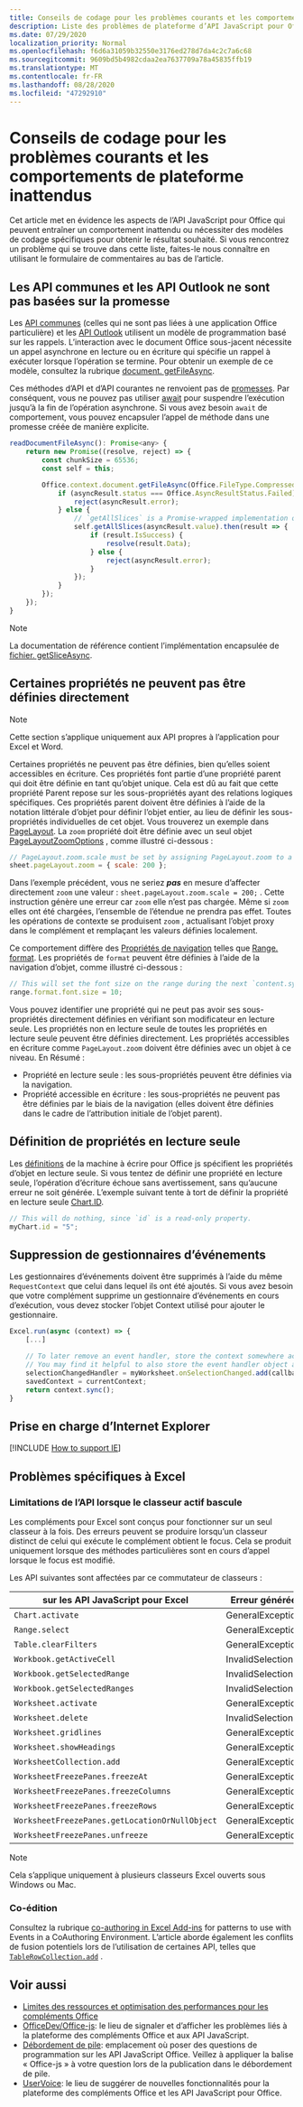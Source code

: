 ```yaml
---
title: Conseils de codage pour les problèmes courants et les comportements de plateforme inattendus
description: Liste des problèmes de plateforme d’API JavaScript pour Office fréquemment rencontrés par les développeurs.
ms.date: 07/29/2020
localization_priority: Normal
ms.openlocfilehash: f6d6a31059b32550e3176ed278d7da4c2c7a6c68
ms.sourcegitcommit: 9609bd5b4982cdaa2ea7637709a78a45835ffb19
ms.translationtype: MT
ms.contentlocale: fr-FR
ms.lasthandoff: 08/28/2020
ms.locfileid: "47292910"
---
```

# <a name="coding-guidance-for-common-issues-and-unexpected-platform-behaviors"></a>Conseils de codage pour les problèmes courants et les comportements de plateforme inattendus

Cet article met en évidence les aspects de l’API JavaScript pour Office qui peuvent entraîner un comportement inattendu ou nécessiter des modèles de codage spécifiques pour obtenir le résultat souhaité. Si vous rencontrez un problème qui se trouve dans cette liste, faites-le nous connaître en utilisant le formulaire de commentaires au bas de l’article.

## <a name="common-apis-and-outlook-apis-are-not-promise-based"></a>Les API communes et les API Outlook ne sont pas basées sur la promesse

Les [API communes](/javascript/api/office) (celles qui ne sont pas liées à une application Office particulière) et les [API Outlook](/javascript/api/outlook) utilisent un modèle de programmation basé sur les rappels. L’interaction avec le document Office sous-jacent nécessite un appel asynchrone en lecture ou en écriture qui spécifie un rappel à exécuter lorsque l’opération se termine. Pour obtenir un exemple de ce modèle, consultez la rubrique [document. getFileAsync](/javascript/api/office/office.document#getfileasync-filetype--options--callback-).

Ces méthodes d’API et d’API courantes ne renvoient pas de [promesses](https://developer.mozilla.org/docs/Web/JavaScript/Reference/Global_Objects/Promise). Par conséquent, vous ne pouvez pas utiliser [await](https://developer.mozilla.org/docs/Web/JavaScript/Reference/Operators/await) pour suspendre l’exécution jusqu’à la fin de l’opération asynchrone. Si vous avez besoin `await` de comportement, vous pouvez encapsuler l’appel de méthode dans une promesse créée de manière explicite.

```js
readDocumentFileAsync(): Promise<any> {
    return new Promise((resolve, reject) => {
        const chunkSize = 65536;
        const self = this;

        Office.context.document.getFileAsync(Office.FileType.Compressed, { sliceSize: chunkSize }, (asyncResult) => {
            if (asyncResult.status === Office.AsyncResultStatus.Failed) {
                reject(asyncResult.error);
            } else {
                // `getAllSlices` is a Promise-wrapped implementation of File.getSliceAsync.
                self.getAllSlices(asyncResult.value).then(result => {
                    if (result.IsSuccess) {
                        resolve(result.Data);
                    } else {
                        reject(asyncResult.error);
                    }
                });
            }
        });
    });
}
```

> [!NOTE]
> La documentation de référence contient l’implémentation encapsulée de [fichier. getSliceAsync](/javascript/api/office/office.file#getsliceasync-sliceindex--callback-).

## <a name="some-properties-cannot-be-set-directly"></a>Certaines propriétés ne peuvent pas être définies directement

> [!NOTE]
> Cette section s’applique uniquement aux API propres à l’application pour Excel et Word.

Certaines propriétés ne peuvent pas être définies, bien qu’elles soient accessibles en écriture. Ces propriétés font partie d’une propriété parent qui doit être définie en tant qu’objet unique. Cela est dû au fait que cette propriété Parent repose sur les sous-propriétés ayant des relations logiques spécifiques. Ces propriétés parent doivent être définies à l’aide de la notation littérale d’objet pour définir l’objet entier, au lieu de définir les sous-propriétés individuelles de cet objet. Vous trouverez un exemple dans [PageLayout](/javascript/api/excel/excel.pagelayout). La `zoom` propriété doit être définie avec un seul objet [PageLayoutZoomOptions](/javascript/api/excel/excel.pagelayoutzoomoptions) , comme illustré ci-dessous :

```js
// PageLayout.zoom.scale must be set by assigning PageLayout.zoom to a PageLayoutZoomOptions object.
sheet.pageLayout.zoom = { scale: 200 };
```

Dans l’exemple précédent, vous ne seriez ***pas*** en mesure d’affecter directement `zoom` une valeur : `sheet.pageLayout.zoom.scale = 200;` . Cette instruction génère une erreur car `zoom` elle n’est pas chargée. Même si `zoom` elles ont été chargées, l’ensemble de l’étendue ne prendra pas effet. Toutes les opérations de contexte se produisent `zoom` , actualisant l’objet proxy dans le complément et remplaçant les valeurs définies localement.

Ce comportement diffère des [Propriétés de navigation](application-specific-api-model.md#scalar-and-navigation-properties) telles que [Range. format](/javascript/api/excel/excel.range#format). Les propriétés de `format` peuvent être définies à l’aide de la navigation d’objet, comme illustré ci-dessous :

```js
// This will set the font size on the range during the next `content.sync()`.
range.format.font.size = 10;
```

Vous pouvez identifier une propriété qui ne peut pas avoir ses sous-propriétés directement définies en vérifiant son modificateur en lecture seule. Les propriétés non en lecture seule de toutes les propriétés en lecture seule peuvent être définies directement. Les propriétés accessibles en écriture comme `PageLayout.zoom` doivent être définies avec un objet à ce niveau. En Résumé :

- Propriété en lecture seule : les sous-propriétés peuvent être définies via la navigation.
- Propriété accessible en écriture : les sous-propriétés ne peuvent pas être définies par le biais de la navigation (elles doivent être définies dans le cadre de l’attribution initiale de l’objet parent).

## <a name="setting-read-only-properties"></a>Définition de propriétés en lecture seule

Les [définitions](referencing-the-javascript-api-for-office-library-from-its-cdn.md) de la machine à écrire pour Office js spécifient les propriétés d’objet en lecture seule. Si vous tentez de définir une propriété en lecture seule, l’opération d’écriture échoue sans avertissement, sans qu’aucune erreur ne soit générée. L’exemple suivant tente à tort de définir la propriété en lecture seule [Chart.ID](/javascript/api/excel/excel.chart#id).

```js
// This will do nothing, since `id` is a read-only property.
myChart.id = "5";
```

## <a name="removing-event-handlers"></a>Suppression de gestionnaires d’événements

Les gestionnaires d’événements doivent être supprimés à l’aide du même `RequestContext` que celui dans lequel ils ont été ajoutés. Si vous avez besoin que votre complément supprime un gestionnaire d’événements en cours d’exécution, vous devez stocker l’objet Context utilisé pour ajouter le gestionnaire.

```js
Excel.run(async (context) => {
    [...]

    // To later remove an event handler, store the context somewhere accessible to the handler removal function.
    // You may find it helpful to also store the event handler object and associate it with the context.
    selectionChangedHandler = myWorksheet.onSelectionChanged.add(callback);
    savedContext = currentContext;
    return context.sync();
}
```

## <a name="supporting-internet-explorer"></a>Prise en charge d’Internet Explorer

[!INCLUDE [How to support IE](../includes/es5-support.md)]

## <a name="excel-specific-issues"></a>Problèmes spécifiques à Excel

### <a name="api-limitations-when-the-active-workbook-switches"></a>Limitations de l’API lorsque le classeur actif bascule

Les compléments pour Excel sont conçus pour fonctionner sur un seul classeur à la fois. Des erreurs peuvent se produire lorsqu’un classeur distinct de celui qui exécute le complément obtient le focus. Cela se produit uniquement lorsque des méthodes particulières sont en cours d’appel lorsque le focus est modifié.

Les API suivantes sont affectées par ce commutateur de classeurs :

|sur les API JavaScript pour Excel | Erreur générée |
|--|--|
| `Chart.activate` | GeneralException |
| `Range.select` | GeneralException |
| `Table.clearFilters` | GeneralException |
| `Workbook.getActiveCell`  | InvalidSelection|
| `Workbook.getSelectedRange` | InvalidSelection|
| `Workbook.getSelectedRanges`  | InvalidSelection|
| `Worksheet.activate` | GeneralException |
| `Worksheet.delete`  | InvalidSelection|
| `Worksheet.gridlines` | GeneralException |
| `Worksheet.showHeadings` | GeneralException |
| `WorksheetCollection.add` | GeneralException |
| `WorksheetFreezePanes.freezeAt` | GeneralException |
| `WorksheetFreezePanes.freezeColumns` | GeneralException |
| `WorksheetFreezePanes.freezeRows` | GeneralException |
| `WorksheetFreezePanes.getLocationOrNullObject`| GeneralException |
| `WorksheetFreezePanes.unfreeze` | GeneralException |

> [!NOTE]
> Cela s’applique uniquement à plusieurs classeurs Excel ouverts sous Windows ou Mac.

### <a name="coauthoring"></a>Co-édition

Consultez la rubrique [co-authoring in Excel Add-ins](../excel/co-authoring-in-excel-add-ins.md) for patterns to use with Events in a CoAuthoring Environment. L’article aborde également les conflits de fusion potentiels lors de l’utilisation de certaines API, telles que [`TableRowCollection.add`](/javascript/api/excel/excel.tablerowcollection#add-index--values-) .

## <a name="see-also"></a>Voir aussi

- [Limites des ressources et optimisation des performances pour les compléments Office](../concepts/resource-limits-and-performance-optimization.md)
- [OfficeDev/Office-js](https://github.com/OfficeDev/office-js/issues): le lieu de signaler et d’afficher les problèmes liés à la plateforme des compléments Office et aux API JavaScript.
- [Débordement de pile](https://stackoverflow.com/questions/tagged/office-js): emplacement où poser des questions de programmation sur les API JavaScript Office. Veillez à appliquer la balise « Office-js » à votre question lors de la publication dans le débordement de pile.
- [UserVoice](https://officespdev.uservoice.com/): le lieu de suggérer de nouvelles fonctionnalités pour la plateforme des compléments Office et les API JavaScript pour Office.
